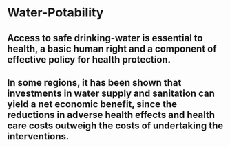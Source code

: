 # Water-Potability
## Access to safe drinking-water is essential to health, a basic human right and a component of effective policy for health protection.
## In some regions, it has been shown that investments in water supply and sanitation can yield a net economic benefit, since the reductions in adverse health effects and health care costs outweigh the costs of undertaking the interventions.
